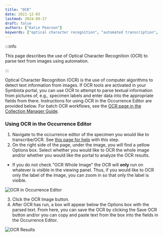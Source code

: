 ```yaml
---
title: "OCR"
date: 2021-12-03
lastmod: 2024-09-27
draft: false
authors: ["Katie Pearson"]
keywords: ["optical character recognition", "automated transcription", "OCR"]
---
```


:::info

This page describes the use of Optical Character Recognition (OCR) to parse text from images using automation.

:::

Optical Character Recognition (OCR) is the use of computer algorithms to detect text information from images. If OCR tools are activated in your Symbiota portal, you can use OCR to attempt to parse textual information from pictures of, e.g., specimen labels and enter data into the appropriate fields from there. Instructions for using OCR in the Occurrence Editor are provided below. For batch OCR workflows, see the [OCR page in the Collection Manager Guide](/Collection_Manager_Guide/Editing_Occurrences/batch_ocr).

### Using OCR in the Occurrence Editor

1. Navigate to the occurrence editor of the specimen you would like to transcribe/OCR. See [this page for help](/Editor_Guide/Editing_Searching_Records/ocr) with this step.
2. On the right side of the page, under the image, you will find a yellow Options box. Select whether you would like to OCR the whole image and/or whether you would like the portal to analyze the OCR results.

- If you do not check "OCR Whole Image" the OCR will **only** run on whatever is visible in the viewing panel. Thus, if you would like to OCR only the label of the image, you can zoom in so that only the label is visible.

![OCR in Occurrence Editor](/img/occeditorwithocrbox.png)

3. Click the OCR Image button.
4. After OCR has run, a box will appear below the Options box with the parsed text. From here, you can save the OCR by clicking the Save OCR button and/or you can copy and paste text from the box into the fields in the Occurrence Editor.

![OCR Results](/img/occeditorwithocr.png)
